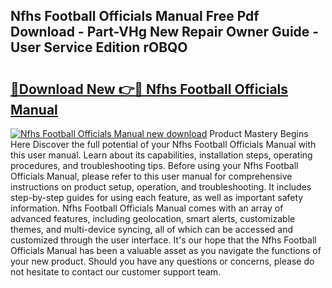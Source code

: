 ## Nfhs Football Officials Manual Free Pdf Download - Part-VHg New Repair Owner Guide - User Service Edition rOBQO

# <h2><a href="http://bc35066.oget.top/?id=Nfhs+Football+Officials+Manual">🔗Download New 👉🔴 Nfhs Football Officials Manual</a></h2>

[![Nfhs Football Officials Manual new download](https://i.imgur.com/5g1atiW.png)](http://bc35066.oget.top/?id=Nfhs+Football+Officials+Manual)
Product Mastery Begins Here Discover the full potential of your Nfhs Football Officials Manual with this user manual. Learn about its capabilities, installation steps, operating procedures, and troubleshooting tips. Before using your Nfhs Football Officials Manual, please refer to this user manual for comprehensive instructions on product setup, operation, and troubleshooting. It includes step-by-step guides for using each feature, as well as important safety information. Nfhs Football Officials Manual comes with an array of advanced features, including geolocation, smart alerts, customizable themes, and multi-device syncing, all of which can be accessed and customized through the user interface. It's our hope that the Nfhs Football Officials Manual has been a valuable asset as you navigate the functions of your new product. Should you have any questions or concerns, please do not hesitate to contact our customer support team.
